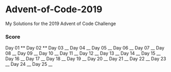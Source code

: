 # Advent-of-Code-2019

My Solutions for the 2019 Advent of Code Challenge

### Score

Day 01 ** 
Day 02 ** 
Day 03 __ 
Day 04 __
Day 05 __
Day 06 __
Day 07 __
Day 08 __
Day 09 __
Day 10 __
Day 11 __
Day 12 __
Day 13 __
Day 14 __
Day 15 __
Day 16 __
Day 17 __
Day 18 __
Day 19 __
Day 20 __
Day 21 __
Day 22 __
Day 23 __
Day 24 __
Day 25 __
